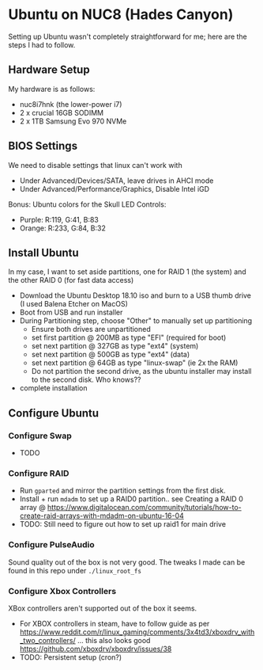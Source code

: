# Ubuntu on NUC8 (Hades Canyon)

Setting up Ubuntu wasn't completely straightforward for me; here are the steps I had to follow.

## Hardware Setup
My hardware is as follows:
* nuc8i7hnk (the lower-power i7)
* 2 x crucial 16GB SODIMM
* 2 x 1TB Samsung Evo 970 NVMe

## BIOS Settings

We need to disable settings that linux can't work with
* Under Advanced/Devices/SATA, leave drives in AHCI mode
* Under Advanced/Performance/Graphics, Disable Intel iGD 

Bonus: Ubuntu colors for the Skull LED Controls:
* Purple: R:119, G:41, B:83
* Orange: R:233, G:84, B:32

## Install Ubuntu

In my case, I want to set aside partitions, one for RAID 1 (the system) and the other RAID 0 (for fast data access)

* Download the Ubuntu Desktop 18.10 iso and burn to a USB thumb drive (I used Balena Etcher on MacOS)
* Boot from USB and run installer
* During Partitioning step, choose "Other" to manually set up partitioning
  - Ensure both drives are unpartitioned
  - set first partition @ 200MB as type "EFI" (required for boot)
  - set next partition @ 327GB as type "ext4" (system)
  - set next partition @ 500GB as type "ext4" (data)
  - set next partition @ 64GB as type "linux-swap" (ie 2x the RAM)
  - Do not partition the second drive, as the ubuntu installer may install to the second disk. Who knows??
* complete installation

## Configure Ubuntu

### Configure Swap
* TODO

### Configure RAID

* Run `gparted` and mirror the partition settings from the first disk.
* Install + run `mdadm` to set up a RAID0 partition.. see Creating a RAID 0 array @ https://www.digitalocean.com/community/tutorials/how-to-create-raid-arrays-with-mdadm-on-ubuntu-16-04
* TODO: Still need to figure out how to set up raid1 for main drive

### Configure PulseAudio
Sound quality out of the box is not very good.
The tweaks I made can be found in this repo under `./linux_root_fs`

### Configure Xbox Controllers
XBox controllers aren't supported out of the box it seems.

* For XBOX controllers in steam, have to follow guide as per https://www.reddit.com/r/linux_gaming/comments/3x4td3/xboxdrv_with_two_controllers/ ... this also looks good https://github.com/xboxdrv/xboxdrv/issues/38
* TODO: Persistent setup (cron?)
